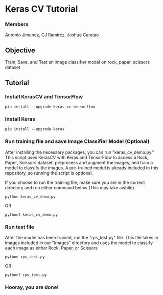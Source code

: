 # Keras CV Tutorial
### Members 
Antonio Jimenez, CJ Ramirez, Joshua Caratao
## Objective
Train, Save, and Test an image classifier model on rock, paper, scissors dataset
## Tutorial
### Install KerasCV and TensorFlow
    pip install --upgrade keras-cv tensorflow
### Install Keras
    pip install --upgrade keras

### Run training file and save Image Classifier Model (Optional)
After installing the necessary packages, you can run "keras_cv_demo.py." This script uses KerasCV with Keras and TensorFlow to access a Rock, Paper, Scissors dataset, preprocess and augment the images, and train a model to classify the images. A pre-trained model is already included in this repository, so running the script is optional.

If you choose to run the training file, make sure you are in the correct directory and run either command below (This may take awhile).

    python keras_cv_demo.py

OR

    python3 keras_cv_demo.py


### Run test file
After the model has been trained, run the "rps_test.py" file. This file takes in images included in our "images" directory and uses the model to classify each image as either Rock, Paper, or Scissors

    python rps_test.py

OR

    python3 rps_test.py

### Hooray, you are done!



